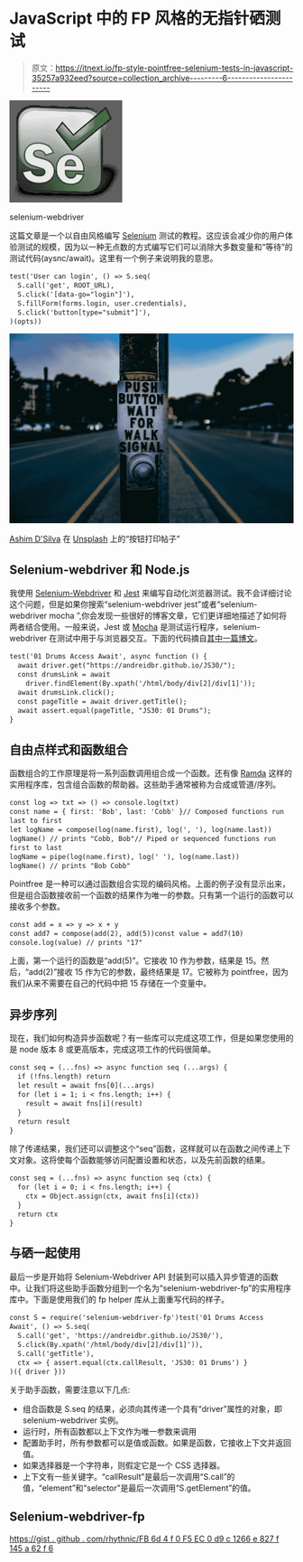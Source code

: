 # JavaScript 中的 FP 风格的无指针硒测试

> 原文：<https://itnext.io/fp-style-pointfree-selenium-tests-in-javascript-35257a932eed?source=collection_archive---------6----------------------->

![](img/5f70cc8344edd85057d27bb1957e966d.png)

selenium-webdriver

这篇文章是一个以自由风格编写 [Selenium](https://www.seleniumhq.org/) 测试的教程。这应该会减少你的用户体验测试的规模，因为以一种无点数的方式编写它们可以消除大多数变量和“等待”的测试代码(aysnc/await)。这里有一个例子来说明我的意思。

```
test('User can login', () => S.seq(
  S.call('get', ROOT_URL),
  S.click('[data-go="login"]'),
  S.fillForm(forms.login, user.credentials),
  S.click('button[type="submit"]'),
)(opts))
```

![](img/eabb04d34c02e93b85b914cf83f75dda.png)

[Ashim D'Silva](https://unsplash.com/@randomlies?utm_source=medium&utm_medium=referral) 在 [Unsplash](https://unsplash.com?utm_source=medium&utm_medium=referral) 上的“按钮打印帖子”

## Selenium-webdriver 和 Node.js

我使用 [Selenium-Webdriver](https://seleniumhq.github.io/selenium/docs/api/javascript/index.html) 和 [Jest](https://jestjs.io/) 来编写自动化浏览器测试。我不会详细讨论这个问题，但是如果你搜索“selenium-webdriver jest”或者“selenium-webdriver mocha ”,你会发现一些很好的博客文章，它们更详细地描述了如何将两者结合使用。一般来说，Jest 或 [Mocha](https://mochajs.org/) 是测试运行程序，selenium-webdriver 在测试中用于与浏览器交互。下面的代码摘自[其中一篇博文](https://medium.com/@andrey.dobra/web-testing-using-selenium-webdriver-part-4-adding-javascript-node-js-and-mocha-656df2a12787)。

```
test('01 Drums Access Await', async function () {
  await driver.get("https://andreidbr.github.io/JS30/");
  const drumsLink = await
    driver.findElement(By.xpath('/html/body/div[2]/div[1]'));
  await drumsLink.click();
  const pageTitle = await driver.getTitle();
  await assert.equal(pageTitle, "JS30: 01 Drums");
}
```

## 自由点样式和函数组合

函数组合的工作原理是将一系列函数调用组合成一个函数。还有像 [Ramda](https://ramdajs.com/) 这样的实用程序库，包含组合函数的帮助器。这些助手通常被称为合成或管道/序列。

```
const log => txt => () => console.log(txt)
const name = { first: 'Bob', last: 'Cobb' }// Composed functions run last to first
let logName = compose(log(name.first), log(', '), log(name.last))
logName() // prints "Cobb, Bob"// Piped or sequenced functions run first to last
logName = pipe(log(name.first), log(' '), log(name.last))
logName() // prints "Bob Cobb"
```

Pointfree 是一种可以通过函数组合实现的编码风格。上面的例子没有显示出来，但是组合函数接收前一个函数的结果作为唯一的参数。只有第一个运行的函数可以接收多个参数。

```
const add = x => y => x + y
const add7 = compose(add(2), add(5))const value = add7(10)
console.log(value) // prints "17"
```

上面，第一个运行的函数是“add(5)”。它接收 10 作为参数，结果是 15。然后，“add(2)”接收 15 作为它的参数，最终结果是 17。它被称为 pointfree，因为我们从来不需要在自己的代码中把 15 存储在一个变量中。

## 异步序列

现在，我们如何构造异步函数呢？有一些库可以完成这项工作，但是如果您使用的是 node 版本 8 或更高版本，完成这项工作的代码很简单。

```
const seq = (...fns) => async function seq (...args) {
  if (!fns.length) return
  let result = await fns[0](...args)
  for (let i = 1; i < fns.length; i++) {
    result = await fns[i](result)
  }
  return result
}
```

除了传递结果，我们还可以调整这个“seq”函数，这样就可以在函数之间传递上下文对象。这将使每个函数能够访问配置设置和状态，以及先前函数的结果。

```
const seq = (...fns) => async function seq (ctx) {
  for (let i = 0; i < fns.length; i++) {
    ctx = Object.assign(ctx, await fns[i](ctx))
  }
  return ctx
}
```

## 与硒一起使用

最后一步是开始将 Selenium-Webdriver API 封装到可以插入异步管道的函数中。让我们将这些助手函数分组到一个名为“selenium-webdriver-fp”的实用程序库中。下面是使用我们的 fp helper 库从上面重写代码的样子。

```
const S = require('selenium-webdriver-fp')test('01 Drums Access Await', () => S.seq(
  S.call('get', 'https://andreidbr.github.io/JS30/'),
  S.click(By.xpath('/html/body/div[2]/div[1]')),
  S.call('getTitle'),
  ctx => { assert.equal(ctx.callResult, 'JS30: 01 Drums') }
)({ driver }))
```

关于助手函数，需要注意以下几点:

*   组合函数是 S.seq 的结果，必须向其传递一个具有“driver”属性的对象，即 selenium-webdriver 实例。
*   运行时，所有函数都以上下文作为唯一参数来调用
*   配置助手时，所有参数都可以是值或函数。如果是函数，它接收上下文并返回值。
*   如果选择器是一个字符串，则假定它是一个 CSS 选择器。
*   上下文有一些关键字。“callResult”是最后一次调用“S.call”的值，“element”和“selector”是最后一次调用“S.getElement”的值。

## Selenium-webdriver-fp

[https://gist . github . com/rhythnic/FB 6d 4 f 0 F5 EC 0 d9 c 1266 e 827 f 145 a 62 f 6](https://gist.github.com/rhythnic/fb6d4f0f5ec0d9c1266e827f145a62f6)